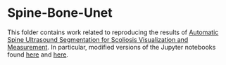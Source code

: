 # Spine-Bone-Unet

This folder contains work related to reproducing the results of [Automatic Spine Ultrasound Segmentation for Scoliosis Visualization and Measurement](https://duckduckgo.com). In particular, modified versions of the Jupyter notebooks found [here](https://github.com/SlicerIGT/aigt/blob/master/Notebooks/Segmentation/SagittalSpineSegmentationStudy.ipynb) and [here](https://github.com/SlicerIGT/aigt/blob/master/Notebooks/Segmentation/SagittalSpineSegmentationTest.ipynb). 
